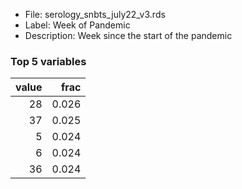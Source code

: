 

* File: serology_snbts_july22_v3.rds
* Label: Week of Pandemic
* Description: Week since the start of the pandemic

### Top 5 variables
|   value |   frac |
|--------:|-------:|
|      28 |  0.026 |
|      37 |  0.025 |
|       5 |  0.024 |
|       6 |  0.024 |
|      36 |  0.024 |
        